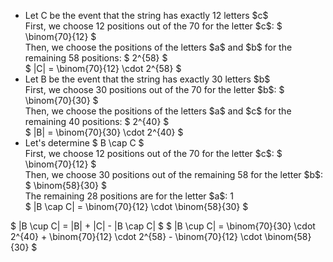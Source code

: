 <ul>
<li> Let C be the event that the string has exactly 12 letters $c$ <br/> 
First, we choose 12 positions out of the 70 for the letter $c$: $ \binom{70}{12} $ <br/> 
Then, we choose the positions of the letters $a$ and $b$ for the remaining 58 positions: $ 2^{58} $ <br/> 
$ |C| = \binom{70}{12} \cdot 2^{58} $
	<li> Let B be the event that the string has exactly 30 letters $b$ <br/> 
First, we choose 30 positions out of the 70 for the letter $b$: $ \binom{70}{30} $ <br/> 
Then, we choose the positions of the letters $a$ and $c$ for the remaining 40 positions: $ 2^{40} $ <br/> 
$ |B| = \binom{70}{30} \cdot 2^{40} $
	<li> Let's determine $ B \cap C $ <br/> 
	      First, we choose 12 positions out of the 70 for the letter $c$: $ \binom{70}{12} $ <br/> 
Then, we choose 30 positions out of the remaining 58 for the letter $b$: $ \binom{58}{30} $ <br/> 
The remaining 28 positions are for the letter $a$: 1 <br/> 
$ |B \cap C| = \binom{70}{12} \cdot \binom{58}{30} $
</ul>
$ |B \cup C| = |B| + |C| - |B \cap C| $ 
$ |B \cup C| = \binom{70}{30} \cdot 2^{40} + \binom{70}{12} \cdot 2^{58} - \binom{70}{12} \cdot \binom{58}{30} $
